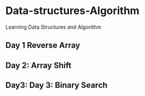 #  Data-structures-Algorithm
 Learning Data Structures and Algorithm

## Day 1 Reverse Array
## Day 2: Array Shift
## Day3: Day 3: Binary Search
